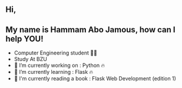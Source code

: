 ## Hi,

## My name is Hammam Abo Jamous, how can I help YOU!

- Computer Engineering student 🧑‍🎓
- Study At BZU 
- 🔭 I’m currently working on : Python 🔥
- 🌱 I’m currently learning : Flask 🔥
- 📕 I'm currently reading a book : Flask Web Development (edition 1)



